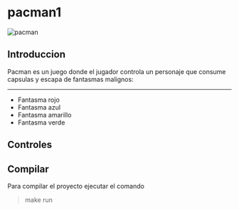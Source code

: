 # pacman1

![pacman](https://cdn.hobbyconsolas.com/sites/navi.axelspringer.es/public/media/image/2022/04/pac-man-2682107.jpg?tf=1200x)

## Introduccion 

Pacman es un juego donde el jugador controla un personaje que consume capsulas y escapa de fantasmas malignos:

---

- Fantasma rojo
- Fantasma azul
- Fantasma amarillo
- Fantasma verde 



## Controles 

## Compilar

Para compilar el proyecto ejecutar el comando

>make run 